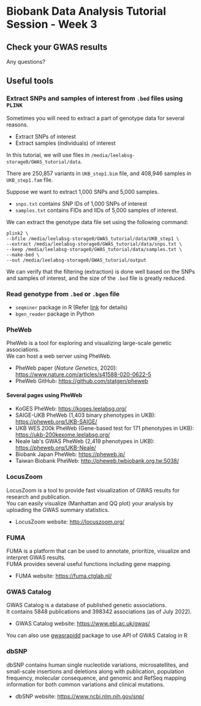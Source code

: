 # Biobank Data Analysis Tutorial Session - Week 3

## Check your GWAS results

Any questions?

## Useful tools

### Extract SNPs and samples of interest from `.bed` files  using `PLINK`

Sometimes you will need to extract a part of genotype data for several reasons.

* Extract SNPs of interest
* Extract samples (individuals) of interest

In this tutorial, we will use files in `/media/leelabsg-storage0/GWAS_tutorial/data`.

There are 250,857 variants in `UKB_step1.bim` file, and 408,946 samples in `UKB_step1.fam` file.

Suppose we want to extract 1,000 SNPs and 5,000 samples.

* `snps.txt` contains SNP IDs of 1,000 SNPs of interest
* `samples.txt` contains FIDs and IIDs of 5,000 samples of interest.

We can extract the genotype data file set using the following command:

```
plink2 \
--bfile /media/leelabsg-storage0/GWAS_tutorial/data/UKB_step1 \
--extract /media/leelabsg-storage0/GWAS_tutorial/data/snps.txt \
--keep /media/leelabsg-storage0/GWAS_tutorial/data/samples.txt \
--make-bed \
--out /media/leelabsg-storage0/GWAS_tutorial/output
```

We can verify that the filtering (extraction) is done well based on the SNPs and samples of interest, and the size of the `.bed` file is greatly reduced.

### Read genotype from `.bed` or `.bgen` file

* `seqminer` package in R (Refer [link](https://github.com/namks/GWAS_tutorial/blob/main/Week3_2021.md) for details)
* `bgen_reader` package in Python

### PheWeb

PheWeb is a tool for exploring and visualizing large-scale genetic associations. \
We can host a web server using PheWeb.

* PheWeb paper (*Nature Genetics*, 2020): https://www.nature.com/articles/s41588-020-0622-5
* PheWeb GitHub: https://github.com/statgen/pheweb

#### Several pages using PheWeb

* KoGES PheWeb: https://koges.leelabsg.org/
* SAIGE-UKB PheWeb (1,403 binary phenotypes in UKB): https://pheweb.org/UKB-SAIGE/
* UKB WES 200k PheWeb (Gene-based test for 171 phenotypes in UKB): https://ukb-200kexome.leelabsg.org/
* Neale lab's GWAS PheWeb (2,419 phenotypes in UKB): https://pheweb.org/UKB-Neale/
* Biobank Japan PheWeb: https://pheweb.jp/
* Taiwan Biobank PheWeb: http://pheweb.twbiobank.org.tw:5038/
 
### LocusZoom

LocusZoom is a tool to provide fast visualization of GWAS results for research and publication. \
You can easily visualize (Manhattan and QQ plot) your analysis by uploading the GWAS summary statistics.

* LocusZoom website: http://locuszoom.org/

### FUMA

FUMA is a platform that can be used to annotate, prioritize, visualize and interpret GWAS results. \
FUMA provides several useful functions including gene mapping.

* FUMA website: https://fuma.ctglab.nl/

### GWAS Catalog

GWAS Catalog is a database of published genetic associations. \
It contains 5848 publications and 398342 associations (as of July 2022).

* GWAS Catalog website: https://www.ebi.ac.uk/gwas/

You can also use [gwasrapidd](https://github.com/ramiromagno/gwasrapidd) package to use API of GWAS Catalog in R

### dbSNP

dbSNP contains human single nucleotide variations, microsatellites, and small-scale insertions and deletions along with publication, population frequency, molecular consequence, and genomic and RefSeq mapping information for both common variations and clinical mutations.

* dbSNP website: https://www.ncbi.nlm.nih.gov/snp/
